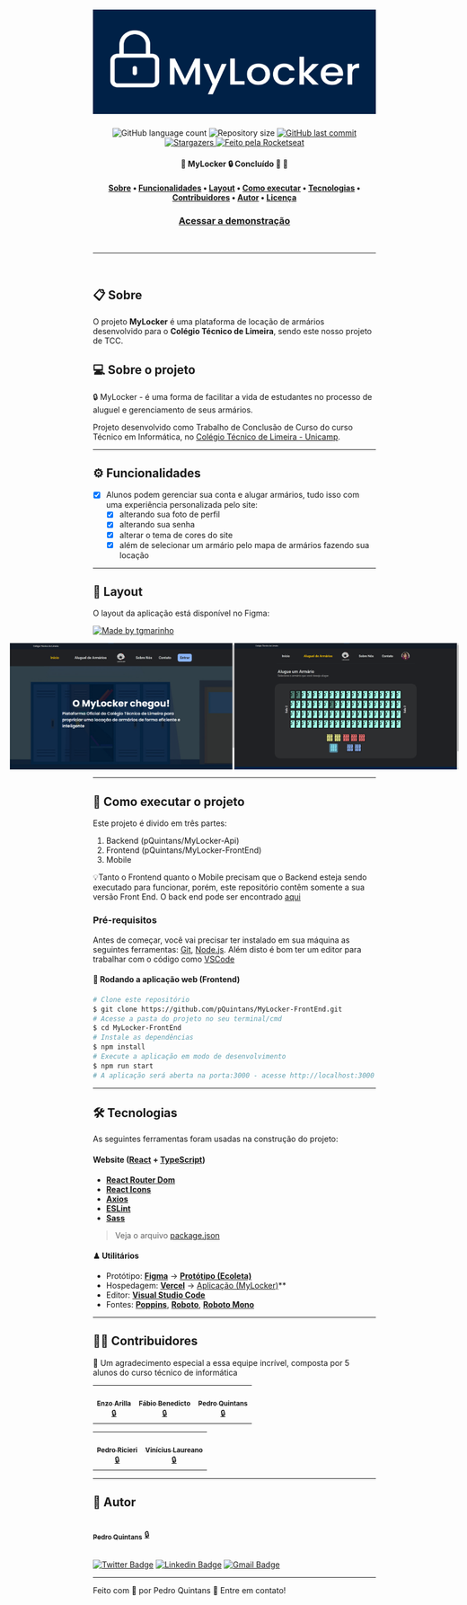 <h1 align='center' background='#002147'>
  <img src='./src/assets/readme_logo.png'>
</h1>

<p align="center">
  <img alt="GitHub language count" src="https://img.shields.io/github/languages/count/pQuintans/MyLocker-FrontEnd"> <img alt="Repository size" src="https://img.shields.io/github/repo-size/pQuintans/MyLocker-FrontEnd"> <a href="https://github.com/tgmarinho/README-ecoleta/commits/master">
    <img alt="GitHub last commit" src="https://img.shields.io/github/last-commit/pQuintans/MyLocker-FrontEnd">
  </a> <a href="https://github.com/tgmarinho/README-ecoleta/stargazers">
    <img alt="Stargazers" src="https://img.shields.io/github/stars/pQuintans/MyLocker-FrontEnd?style=social">
  </a> <a href="https://rocketseat.com.br">
    <img alt="Feito pela Rocketseat" src="https://img.shields.io/badge/feito%20por-Pedro Quintans-%237519C1">
  </a>
</p>


<h4 align="center">
	🚧  MyLocker 🔒 Concluído 🚀 🚧
</h4>

<h4 align="center">
 <a href="#-sobre-o-projeto">Sobre</a> •
 <a href="#-funcionalidades">Funcionalidades</a> •
 <a href="#-layout">Layout</a> •
 <a href="#-como-executar-o-projeto">Como executar</a> •
 <a href="#-tecnologias">Tecnologias</a> •
 <a href="#-contribuidores">Contribuidores</a> •
 <a href="#-autor">Autor</a> •
 <a href="#user-content--licença">Licença</a>
</h4>

<h3 align='center'>
  <a href="https://mylocker.vercel.app/">Acessar a demonstração</a>
</h3>

<br>

---

<br>


## 📋 Sobre

O projeto **MyLocker** é uma plataforma de locação de armários desenvolvido para o **Colégio Técnico de Limeira**, sendo este nosso projeto de TCC.

## 💻 Sobre o projeto

🔒 MyLocker - é uma forma de facilitar a vida de estudantes no processo de aluguel e gerenciamento de seus armários.


Projeto desenvolvido como Trabalho de Conclusão de Curso do curso Técnico em Informática, no [Colégio Técnico de Limeira - Unicamp](https://www.cotil.unicamp.br/).

---

## ⚙️ Funcionalidades

- [x] Alunos podem gerenciar sua conta e alugar armários, tudo isso com uma experiência personalizada pelo site:
  - [x] alterando sua foto de perfil
  - [x] alterando sua senha
  - [x] alterar o tema de cores do site
  - [x] além de selecionar um armário pelo mapa de armários fazendo sua locação

---

## 🎨 Layout

O layout da aplicação está disponível no Figma:

<a href="https://www.figma.com/file/iWf90nIEcOjp3pCiJqcnPs/MyLocker---Web?node-id=108%3A1429&t=yavNyk5xW4JBP6xK-1">
  <img alt="Made by tgmarinho" src="https://img.shields.io/badge/Acessar%20Layout%20-Figma-%2304D361">
</a>

<p align="center" style="display: flex; align-items: flex-start; justify-content: center;">
  <img alt="MyLocker" title="#MyLocker" src="./src/assets/MyLocker_Print.png" width="400px">
  <img alt="MyLocker" title="#MyLocker" src="./src/assets/MyLocker_Print2.png" width="400px">
</p>

---

## 🚀 Como executar o projeto

Este projeto é divido em três partes:
1. Backend (pQuintans/MyLocker-Api)
2. Frontend (pQuintans/MyLocker-FrontEnd)
3. Mobile

💡Tanto o Frontend quanto o Mobile precisam que o Backend esteja sendo executado para funcionar, porém, este repositório contêm somente a sua versão Front End.
O back end pode ser encontrado [aqui](https://github.com/pQuintans/MyLocker-Api)

### Pré-requisitos

Antes de começar, você vai precisar ter instalado em sua máquina as seguintes ferramentas:
[Git](https://git-scm.com), [Node.js](https://nodejs.org/en/).
Além disto é bom ter um editor para trabalhar com o código como [VSCode](https://code.visualstudio.com/)

#### 🧭 Rodando a aplicação web (Frontend)

```bash
# Clone este repositório
$ git clone https://github.com/pQuintans/MyLocker-FrontEnd.git
# Acesse a pasta do projeto no seu terminal/cmd
$ cd MyLocker-FrontEnd
# Instale as dependências
$ npm install
# Execute a aplicação em modo de desenvolvimento
$ npm run start
# A aplicação será aberta na porta:3000 - acesse http://localhost:3000
```

---

## 🛠 Tecnologias

As seguintes ferramentas foram usadas na construção do projeto:

#### **Website**  ([React](https://reactjs.org/)  +  [TypeScript](https://www.typescriptlang.org/))

-   **[React Router Dom](https://github.com/ReactTraining/react-router/tree/master/packages/react-router-dom)**
-   **[React Icons](https://react-icons.github.io/react-icons/)**
-   **[Axios](https://github.com/axios/axios)**
-   **[ESLint](https://eslint.org/docs/latest/)**
-   **[Sass](https://sass-lang.com/documentation/)**

> Veja o arquivo  [package.json](https://github.com/pQuintans/MyLocker-FrontEnd/blob/main/package.json)

#### ♟ **Utilitários**

-   Protótipo:  **[Figma](https://www.figma.com/)**  →  **[Protótipo (Ecoleta)](https://www.figma.com/proto/iWf90nIEcOjp3pCiJqcnPs/MyLocker---Web?page-id=0%3A1&node-id=1%3A5&viewport=241%2C48%2C0.79&scaling=contain&starting-point-node-id=193%3A966)**
-   Hospedagem: **[Vercel](https://vercel.com/)** -> [Aplicação (MyLocker)](https://vercel.com/)**
-   Editor:  **[Visual Studio Code](https://code.visualstudio.com/)**
-   Fontes:  **[Poppins](https://fonts.google.com/specimen/Poppins)**,  **[Roboto](https://fonts.google.com/specimen/Roboto)**,  **[Roboto Mono](https://fonts.google.com/specimen/Roboto+Mono)**


---

## 👨‍💻 Contribuidores

💜 Um agradecimento especial a essa equipe incrível, composta por 5 alunos do curso técnico de informática

<table align="center">
  <tr>
    <td align="center"><a href="https://github.com/Enzo-Arilla"><img style="border-radius: 50%;" src="https://avatars.githubusercontent.com/u/88400027?v=4" width="100px;" alt=""/><br /><sub><b>Enzo Arilla</b></sub></a><br /><a href="https://mylocker.vercel.app/" title="MyLocker">🔒</a></td>
    <td align="center"><a href="https://github.com/FabioBenedicto"><img style="border-radius: 50%;" src="https://avatars.githubusercontent.com/u/72147549?v=4" width="100px;" alt=""/><br /><sub><b>Fábio Benedicto</b></sub></a><br /><a href="https://mylocker.vercel.app/" title="MyLocker">🔒</a></td>
    <td align="center"><a href="https://github.com/pQuintans"><img style="border-radius: 50%;" src="https://avatars.githubusercontent.com/u/62602085?v=4" width="100px;" alt=""/><br /><sub><b>Pedro Quintans</b></sub></a><br /><a href="https://mylocker.vercel.app/" title="MyLocker">🔒</a></td>    
  </tr>
</table>

<table align="center">

  <tr align="center">
    <td align="center"><a href="https://github.com/P3d11"><img style="border-radius: 50%;" src="https://avatars.githubusercontent.com/u/88400067?v=4" width="100px;" alt=""/><br /><sub><b>Pedro Ricieri</b></sub></a><br /><a href="https://mylocker.vercel.app/" title="MyLocker">🔒</a></td>
     <td align="center"><a href="https://github.com/LauVii13"><img style="border-radius: 50%;" src="https://avatars.githubusercontent.com/u/88734919?v=4" width="100px;" alt=""/><br /><sub><b>Vinícius Laureano</b></sub></a><br /><a href="https://mylocker.vercel.app/" title="MyLocker">🔒</a></td>
    </tr>
</table>

---

## 🦸 Autor

<a href="https://github.com/pQuintans">
 <img style="border-radius: 50%;" src="https://avatars.githubusercontent.com/u/62602085?v=4" width="100px;" alt=""/>
 <br />
 <sub><b>Pedro Quintans</b></sub></a> <a href="https://github.com/pQuintans" title="MyLocker">🔒</a>
 <br />
 <br />

[![Twitter Badge](https://img.shields.io/badge/-@DCaixote-1ca0f1?style=flat-square&labelColor=1ca0f1&logo=twitter&logoColor=white&link=https://twitter.com/DCaixote)](https://twitter.com/DCaixote) [![Linkedin Badge](https://img.shields.io/badge/-Pedro%20Quintans-12312313?style=flat-square&logo=Linkedin&logoColor=white&link=https://www.linkedin.com/in/pedro-quintans/)](https://www.linkedin.com/in/pedro-quintans/) 
[![Gmail Badge](https://img.shields.io/badge/-pquintanss@gmail.com-c14438?style=flat-square&logo=Gmail&logoColor=white&link=mailto:pquintanss@gmail.com)](mailto:pquintanss@gmail.com)

---

Feito com 🖤 por Pedro Quintans 👋 Entre em contato!
